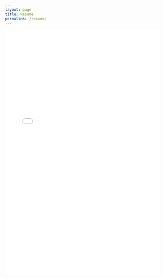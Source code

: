 ```yaml
---
layout: page
title: Resume
permalink: /resume/
---
```


<embed src="/images/Resume.pdf" type="application/pdf" width="100%" height="800px"/>
